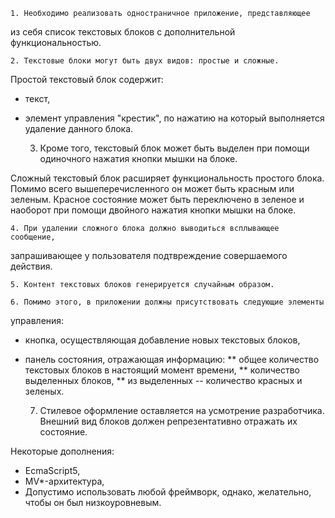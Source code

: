     1. Необходимо реализовать одностраничное приложение, представляющее 
из себя список текстовых блоков с дополнительной функциональностью.

    2. Текстовые блоки могут быть двух видов: простые и сложные.

Простой текстовый блок содержит:
* текст,
* элемент управления "крестик", по нажатию на который выполняется 
  удаление данного блока.
  
    3. Кроме того, текстовый блок может быть выделен при помощи одиночного 
нажатия кнопки мышки на блоке.

Сложный текстовый блок расширяет функциональность простого блока. Помимо
всего вышеперечисленного он может быть красным или зеленым. Красное 
состояние может быть переключено в зеленое и наоборот при помощи 
двойного нажатия кнопки мышки на блоке.

    4. При удалении сложного блока должно выводиться всплывающее сообщение,
запрашивающее у пользователя подтвреждение совершаемого действия.

    5. Контент текстовых блоков генерируется случайным образом.

    6. Помимо этого, в приложении должны присутствовать следующие элементы
управления:

* кнопка, осуществляющая добавление новых текстовых блоков,

* панель состояния, отражающая информацию: 
** общее количество текстовых блоков в настоящий момент времени,
** количество выделенных блоков,
** из выделенных -- количество красных и зеленых.

    7. Стилевое оформление оставляется на усмотрение разработчика. Внешний вид
блоков должен репрезентативно отражать их состояние.

Некоторые дополнения:
* EcmaScript5,
* MV*-архитектура,
* Допустимо использовать любой фреймворк, однако, желательно, чтобы он
  был низкоуровневым.
  
